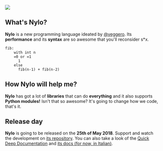 ![](https://github.com/pyTeens/nylo/blob/bloody-nylo-zero/docs/images/NyloBanner.png?raw=true)

## What's Nylo?

**Nylo** is a new programming language ideated by [@veggero](https://github.com/veggero).
Its __performance__ and its __syntax__ are so awesome that you'll reconsider s*x.

```
fib:
    with int n
    =0 or =1
      1
    else
      fib(n-1) + fib(n-2)
```
## How Nylo will help me?

**Nylo** has got a lot of **libraries** that can do **everything** and it also supports __Python modules!__ Isn't that so awesome?
It's going to change how we code, that's it.

## Release day

**Nylo** is going to be released on the **25th of May 2018**.
Support and watch the development on [its repository](https://github.com/pyTeens/nylo).
You can also take a look of the [Quick Deep Documentation](https://github.com/veggero/nylo/wiki/Quick-Deep-Documentation) and [its docs (for now, in Italian)](docs/Nylo.odt).
